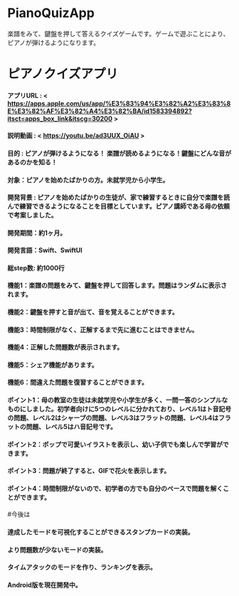 # PianoQuizApp
楽譜をみて、鍵盤を押して答えるクイズゲームです。ゲームで遊ぶことにより、ピアノが弾けるようになります。

# ピアノクイズアプリ
#### アプリURL : < https://apps.apple.com/us/app/%E3%83%94%E3%82%A2%E3%83%8E%E3%82%AF%E3%82%A4%E3%82%BA/id1583394892?itsct=apps_box_link&itscg=30200 >
#### 説明動画 : < https://youtu.be/ad3UUX_OiAU >
#### 目的 : ピアノが弾けるようになる！ 楽譜が読めるようになる！鍵盤にどんな音があるのかを知る！
#### 対象：ピアノを始めたばかりの方。未就学児から小学生。
#### 開発背景 : ピアノを始めたばかりの生徒が、家で練習するときに自分で楽譜を読んで練習できるようになることを目標としています。ピアノ講師である母の依頼で考案しました。
#### 開発期間：約1ヶ月。
#### 開発言語：Swift、SwiftUI
#### 総step数: 約1000行

#### 機能1：楽譜の問題をみて、鍵盤を押して回答します。問題はランダムに表示されます。
#### 機能2：鍵盤を押すと音が出て、音を覚えることができます。
#### 機能3：時間制限がなく、正解するまで先に進むことはできません。
#### 機能4：正解した問題数が表示されます。
#### 機能5：シェア機能があります。
#### 機能6：間違えた問題を復習することができます。

#### ポイント1：母の教室の生徒は未就学児や小学生が多く、一問一答のシンプルなものにしました。初学者向けに5つのレベルに分かれており、レベル1はト音記号の問題、レベル2はシャープの問題、レベル3はフラットの問題、レベル4はフラットの問題、レベル5はハ音記号です。
#### ポイント2：ポップで可愛いイラストを表示し、幼い子供でも楽しんで学習ができます。
#### ポイント3：問題が終了すると、GIFで花火を表示します。
#### ポイント4：時間制限がないので、初学者の方でも自分のペースで問題を解くことができます。

#今後は
#### 達成したモードを可視化することができるスタンプカードの実装。
#### より問題数が少ないモードの実装。
#### タイムアタックのモードを作り、ランキングを表示。
#### Android版を現在開発中。

